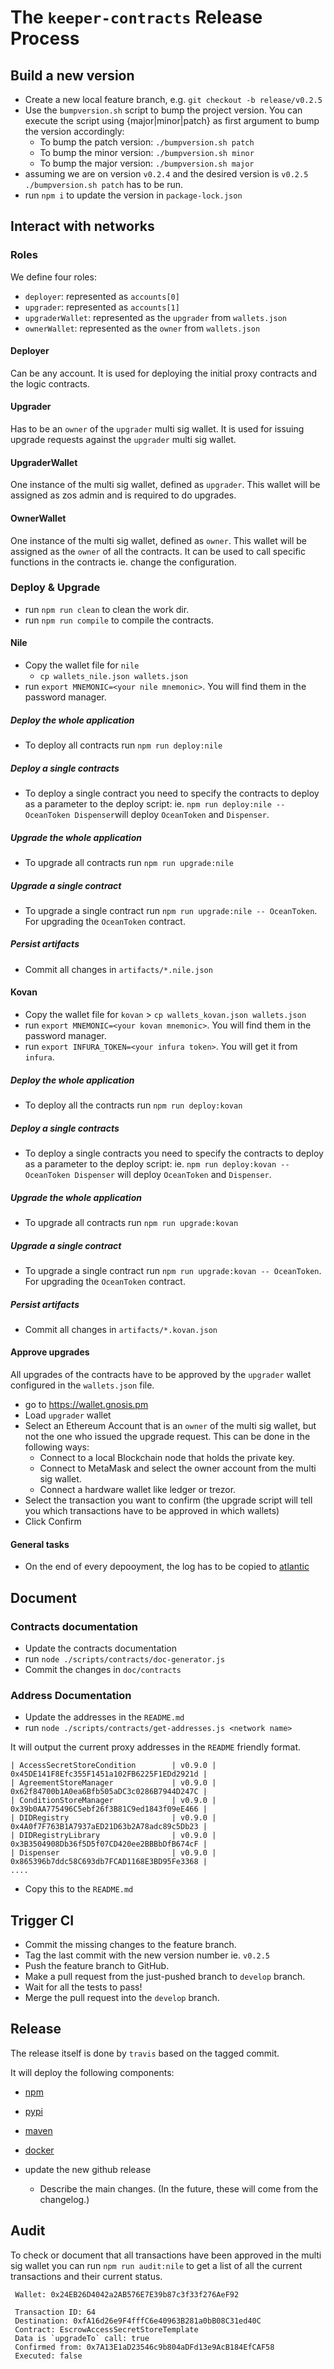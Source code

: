 # The `keeper-contracts` Release Process

## Build a new version
- Create a new local feature branch, e.g. `git checkout -b release/v0.2.5`
- Use the `bumpversion.sh` script to bump the project version. You can execute the script using {major|minor|patch} as first argument to bump the version accordingly:
  - To bump the patch version: `./bumpversion.sh patch`
  - To bump the minor version: `./bumpversion.sh minor`
  - To bump the major version: `./bumpversion.sh major`
- assuming we are on version `v0.2.4` and the desired version is `v0.2.5` `./bumpversion.sh patch` has to be run.
- run `npm i` to update the version in `package-lock.json`

## Interact with networks

### Roles

We define four roles:

- `deployer`: represented as `accounts[0]`
- `upgrader`: represented as `accounts[1]`
- `upgraderWallet`: represented as the `upgrader` from `wallets.json`
- `ownerWallet`: represented as the `owner` from `wallets.json`

#### Deployer

Can be any account. It is used for deploying the initial proxy contracts and the logic contracts.

#### Upgrader

Has to be an `owner` of the `upgrader` multi sig wallet. It is used for issuing upgrade requests against the `upgrader` multi sig wallet.

#### UpgraderWallet

One instance of the multi sig wallet, defined as `upgrader`. This wallet will be assigned as zos admin and is required to do upgrades.

#### OwnerWallet

One instance of the multi sig wallet, defined as `owner`. This wallet will be assigned as the `owner` of all the contracts. It can be used to call specific functions in the contracts ie. change the configuration.

### Deploy & Upgrade

- run `npm run clean` to clean the work dir.
- run `npm run compile` to compile the contracts.

#### Nile

- Copy the wallet file for `nile` 
  - `cp wallets_nile.json wallets.json`
- run `export MNEMONIC=<your nile mnemonic>`. You will find them in the password manager.

##### Deploy the whole application

- To deploy all contracts run `npm run deploy:nile`

##### Deploy a single contracts

- To deploy a single contract you need to specify the contracts to deploy as a parameter to the deploy script: ie. `npm run deploy:nile -- OceanToken Dispenser`will deploy `OceanToken` and `Dispenser`.

##### Upgrade the whole application

- To upgrade all contracts run `npm run upgrade:nile`

##### Upgrade a single contract

- To upgrade a single contract run `npm run upgrade:nile -- OceanToken`. For upgrading the `OceanToken` contract.

##### Persist artifacts

- Commit all changes in `artifacts/*.nile.json`

#### Kovan

- Copy the wallet file for `kovan` > `cp wallets_kovan.json wallets.json`
- run `export MNEMONIC=<your kovan mnemonic>`. You will find them in the password manager.
- run `export INFURA_TOKEN=<your infura token>`. You will get it from `infura`.

##### Deploy the whole application

- To deploy all the contracts run `npm run deploy:kovan`

##### Deploy a single contracts

- To deploy a single contracts you need to specify the contracts to deploy as a parameter to the deploy script: ie. `npm run deploy:kovan -- OceanToken Dispenser` will deploy `OceanToken` and `Dispenser`.

##### Upgrade the whole application

- To upgrade all contracts run `npm run upgrade:kovan`

##### Upgrade a single contract

- To upgrade a single contract run `npm run upgrade:kovan -- OceanToken`. For upgrading the `OceanToken` contract.

##### Persist artifacts

- Commit all changes in `artifacts/*.kovan.json`

#### Approve upgrades

All upgrades of the contracts have to be approved by the `upgrader` wallet configured in the `wallets.json` file.

- go to https://wallet.gnosis.pm
- Load `upgrader` wallet
- Select an Ethereum Account that is an `owner` of the multi sig wallet, but not the one who issued the upgrade request. This can be done in the following ways:
  - Connect to a local Blockchain node that holds the private key.
  - Connect to MetaMask and select the owner account from the multi sig wallet.
  - Connect a hardware wallet like ledger or trezor.
- Select the transaction you want to confirm (the upgrade script will tell you which transactions have to be approved in which wallets)
- Click Confirm 

#### General tasks

- On the end of every depooyment, the log has to be copied to [atlantic](https://github.com/oceanprotocol/atlantic/tree/master/keeper/logs)

## Document

### Contracts documentation

- Update the contracts documentation
- run `node ./scripts/contracts/doc-generator.js`
- Commit the changes in `doc/contracts`

### Address Documentation

- Update the addresses in the `README.md`
- run `node ./scripts/contracts/get-addresses.js <network name>` 

It will output the current proxy addresses in the `README` friendly format.

```text
| AccessSecretStoreCondition        | v0.9.0 | 0x45DE141F8Efc355F1451a102FB6225F1EDd2921d |
| AgreementStoreManager             | v0.9.0 | 0x62f84700b1A0ea6Bfb505aDC3c0286B7944D247C |
| ConditionStoreManager             | v0.9.0 | 0x39b0AA775496C5ebf26f3B81C9ed1843f09eE466 |
| DIDRegistry                       | v0.9.0 | 0x4A0f7F763B1A7937aED21D63b2A78adc89c5Db23 |
| DIDRegistryLibrary                | v0.9.0 | 0x3B3504908Db36f5D5f07CD420ee2BBBbDfB674cF |
| Dispenser                         | v0.9.0 | 0x865396b7ddc58C693db7FCAD1168E3BD95Fe3368 |
....

```

- Copy this to the `README.md`

## Trigger CI 

- Commit the missing changes to the feature branch.
- Tag the last commit with the new version number ie. `v0.2.5`
- Push the feature branch to GitHub.
- Make a pull request from the just-pushed branch to `develop` branch.
- Wait for all the tests to pass!
- Merge the pull request into the `develop` branch.

## Release

The release itself is done by `travis` based on the tagged commit.

It will deploy the following components:

- [npm](https://www.npmjs.com/package/@oceanprotocol/keeper-contracts)
- [pypi](https://pypi.org/project/keeper-contracts/)
- [maven](https://search.maven.org/artifact/com.oceanprotocol/keeper-contracts/)
- [docker](https://cloud.docker.com/u/oceanprotocol/repository/docker/oceanprotocol/keeper-contracts)


- update the new github release
  - Describe the main changes. (In the future, these will come from the changelog.)


## Audit

To check or document that all transactions have been approved in the multi sig wallet you can run `npm run audit:nile` to get a list of all the current transactions and their current status. 

```text
 Wallet: 0x24EB26D4042a2AB576E7E39b87c3f33f276AeF92

 Transaction ID: 64 
 Destination: 0xfA16d26e9F4fffC6e40963B281a0bB08C31ed40C 
 Contract: EscrowAccessSecretStoreTemplate 
 Data is `upgradeTo` call: true 
 Confirmed from: 0x7A13E1aD23546c9b804aDFd13e9AcB184EfCAF58 
 Executed: false
```
